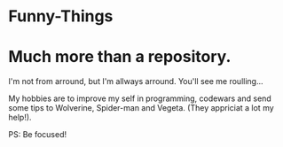 # Funny-Things
Much more than a repository.
============================

I'm not from arround, but I'm allways arround. You'll see me roulling...

My hobbies are to improve my self in programming, codewars and send some tips to Wolverine, Spider-man and Vegeta.
(They appriciat a lot my help!).

PS: Be focused!
